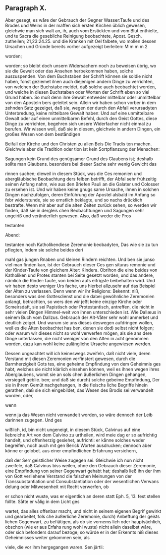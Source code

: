 
<!-- Seite 667 -->

Paragraph  X.
-------------

Aber gesegt, es wåre der Gebrauch der Gegner Wasser:Taufe und des Brodes und Weins in der maffen sich ersten Kirchen üblich gewesen, gleichwie man sich walt an, ih, auch vom Erstickten und vom Blut enthielte, und te Sacra die gesebliche Reinigung beobachtete, Apost. Gesch. zutheilen; 21,23:24.25. und die Kranken mit Oel falbete, wo mollen dessen Ursachen und Gründe bereits vorher aufgezeigt berleiten: M m m m 2

worden;
<!-- Seite 668 -->
worden; so bleibt doch unsern Widersachern noch zu beweisen übrig, wo sie die Gewalt oder das Ansehen herbekommen haben, solche auszuspenden. Von dem Buchstaben der Schrift können sie soldie nicht haben, fonst geziemet ilnen auch diejenigen andern Dinge zu verrichten, von welchen der Buchstabe meldet, daß solche auch beobachtet worden, und welche in diesen Buchstaben oder Worten der Schrift eben so viel Grund haben. So muß denn ihre Gewalt entweder mittelbar oder unmittelbar von den Aposteln bers geleitet sein. Allein wir haben schon vorber in dem zehnden Satz gezeiget, daß sie, wegen der durch den Abfall verursadyten Unterbredung, keine mittelbare Gewalt haben: Und auf eine unmittelbare Gewalt oder auf einen unmittelbaren Befehl, durch den Geist Gottes, diese Dinge zu verrichten, begehren sich unsere Widerfacher nicht einmal zu berufen. Wir wissen woll, daß sie in diesem, gleichwie in andern Dingen, ein großes Wesen von dem beståndigen

Beifall der Kirche und den Christen zu allen Beis Die Tradis ten machen. Gleichwie aber die Tradition oder tion ist kein Sortpflanzung der Menschen:

Sagungen kein Grund des genügsamer Grund des Glaubens ist; deshalb sollte man Glaubens. besonders bei dieser Sache sehr wenig Gewicht das

rinnen suchen; dieweil in diesem Stück, was die Ces remonien und abergläubische Beobachtung ders felben betrifft, der Abfal sehr frühzeitig seinen Anfang nahm, wie aus den Briefen Pauli an die Galater und Colosser zu ersehen ist. Und wir haben keine gnugs same Ursache, ihnen in solchen Dingen nachzufolgen, deren Einführung der Apostel alsbald im Anfang so febr widerstunde, sie so ernstlich beklagte, und so nachs drücklich bestrafte. Wenn mir aber auf die alten Zeiten zurück sehen, so werden wir finden, daß sie in dergleis chen Beobachtungen und Sagungen sehr ungeiriß und veränderlich gewesen. Also, daß weder die Pros

testanten

Abend:
<!-- Seite 669 -->

testanten noch Katholikendiese Zeremonie beobadyten, Das wie sie zu tun pflegten, indem sie solche beides deri

mahl gas jungen Rnaben und kleinen Rindern reichten. Und ben sie junso viel man finden kan, ist der Gebrauch dieser Ces gen situras remonie und der Kinder-Taufe von gleichem Alter: Kindera. Obrihon die eine beides von Katholiken und Protes stanten bei Seite gesetzt worden, und das andere, nämlich die Rinder:Taufe, von beiden aufs eifrigste beibehalten wird. Und wir haben desto weniger Urs fache, uns hierbei allzusehr auf das Beispiel der Alten zu verlassen. Denn wenn wir ihr Religions: Bekennt: niß, besonders was den Gottesdienst und die dabei gewöhnliche Zeremonien anlangt, betrachten, so wers den wir jeßt keine einzige Kirche oder Scmeirsdaft, sie sei Papistisch oder Protestantisch, antreffen, die nicht in sehr vielen Dingen Himmel-weit von ihnen unterschieden ist. Wie Dallæus in seinem Buch vom Dallzus. Gebrauch der Alt-Våter sehr wohl anmerket und deutlich zeiget. Und warum sie uns dieses deswegen aufdringen wollen, weil es die Alten beobachtet has ben, denen sie dod) selbst nicht folgen; oder warum wir dieses nicht so wohl verwerfen mögen, als sie ans dere Dinge unterlassen, die nicht weniger von den Alten in acht genommen worden, dazu kan wohl keine zulängliche Ursache angewiesen werden.

Dessen ungeachtet will ich keineswegs zweifeln, daß nicht viele, deren Verstand mit diesen Zeremonien verfinstert gewesen, durch die Barmherzigkeit Gots tes, eine geheime Empfindung von dem Geheimnis ges habt, welches sie nicht klárlich einsehen können, weil es ihnen wegen ihres Aberglaubens, womit sie an sols chen äußerlichen Dingen gehangen, versiegelt geblie. ben; und daß sie durch) solche gebeime Empfindung, Der sie in ihrem Gemüt nachgehangen, in die fleischs liche Begriffe hinein gerathen, daß sie sich eingebildet, das Wesen des Brodis sei verwandelt worden, oder,

wenn
<!-- Seite 670 -->
 wenn ja das Wesen nicht verwandelt worden, so
wäre dennoch der Leib darinnen zugegen. Und ges

wißlich, id, bin nicht ungeneigt, in diesem Stück, Calvinus auf eine liebreiche Art von dem Calvino zu urtheilen, wird meie dag er so aufrichtig handelt, und offenherzig gesiehet, aufrichti: er kånne solches weder begreifen, noch auch mit gen Berick Worten ausdrucken; dennoch aber könne er gelobet. aus einer empfindlichen Erfahrung versichern,

daß der Serr geistlicher Weise zugegen sei.
Gleichwie ich nun nicht zweifele, daß Calvinus biss
weilen, ohne den Gebrauch dieser Zeremonie, eine
Empfindung von seiner Gegenwart gehabt hat; deshalb
ließ ihn der ihm von Gott verliehene Verstand die
falschen Meinungen von der Transsubstantiation und
Consubstantiation oder der wesentlichen Verwans
delung oder Mitwesenheit mit Recht verwerfen, ob

er schon nicht wuste, was er eigentlich an deren statt Eph. 5, 13. fest stellen fóllte. Såtte er vålig in dem Licht ges

wartet, das alles offenbar macht, und nicht in
seinem eigenen Begrif gewirkt und gearbeitet, fols
che äußerliche Zeremonie, durch) Anbeftung der geists
lichen Gegenwart, zu befiätigen, als ob sie vornems
lich oder hauptsächlich, obschon (wie er aus Erfahs
rung wohl wuste) nicht allein daselbst wåre, oder sich
befonders darauf bezoge; so würde er in der Erkennts
niß dieses Geheimnisses weiter gekommen sein, als

viele, die vor ihm hergegangen waren. Sen järtli:
